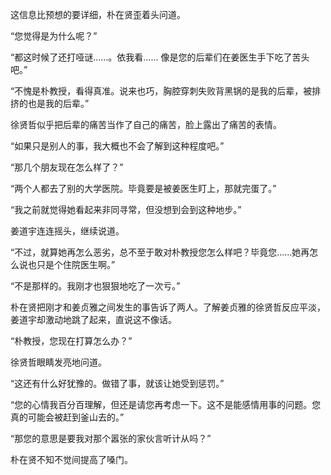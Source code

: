 这信息比预想的要详细，朴在贤歪着头问道。

“您觉得是为什么呢？”

“都这时候了还打哑谜……。依我看…… 像是您的后辈们在姜医生手下吃了苦头吧。”

“不愧是朴教授，看得真准。说来也巧，胸腔穿刺失败背黑锅的是我的后辈，被排挤的也是我的后辈。”

徐贤哲似乎把后辈的痛苦当作了自己的痛苦，脸上露出了痛苦的表情。

“如果只是别人的事，我大概也不会了解到这种程度吧。”

“那几个朋友现在怎么样了？”

“两个人都去了别的大学医院。毕竟要是被姜医生盯上，那就完蛋了。”

“我之前就觉得她看起来非同寻常，但没想到会到这种地步。”

姜道宇连连摇头，继续说道。

“不过，就算她再怎么恶劣，总不至于敢对朴教授您怎么样吧？毕竟您……她再怎么说也只是个住院医生啊。”

“不是那样的。我刚才也狠狠地吃了一次亏。”

朴在贤把刚才和姜贞雅之间发生的事告诉了两人。了解姜贞雅的徐贤哲反应平淡，姜道宇却激动地跳了起来，直说这不像话。

“朴教授，您现在打算怎么办？”

徐贤哲眼睛发亮地问道。

“这还有什么好犹豫的。做错了事，就该让她受到惩罚。”

“您的心情我百分百理解，但还是请您再考虑一下。这不是能感情用事的问题。您真的可能会被赶到釜山去的。”

“那您的意思是要我对那个嚣张的家伙言听计从吗？”

朴在贤不知不觉间提高了嗓门。
